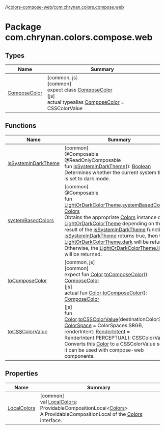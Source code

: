 //[colors-compose-web](../../index.md)/[com.chrynan.colors.compose.web](index.md)

# Package com.chrynan.colors.compose.web

## Types

| Name | Summary |
|---|---|
| [ComposeColor](-compose-color/index.md) | [common, js]<br>[common]<br>expect class [ComposeColor](-compose-color/index.md)<br>[js]<br>actual typealias [ComposeColor](-compose-color/index.md) = CSSColorValue |

## Functions

| Name | Summary |
|---|---|
| [isSystemInDarkTheme](is-system-in-dark-theme.md) | [common]<br>@Composable<br>@ReadOnlyComposable<br>fun [isSystemInDarkTheme](is-system-in-dark-theme.md)(): [Boolean](https://kotlinlang.org/api/latest/jvm/stdlib/kotlin/-boolean/index.html)<br>Determines whether the current system theme is set to dark mode. |
| [systemBasedColors](system-based-colors.md) | [common]<br>@Composable<br>fun [LightOrDarkColorTheme](../../../colors-theme/colors-theme/com.chrynan.colors.theme/-light-or-dark-color-theme/index.md).[systemBasedColors](system-based-colors.md)(): [Colors](../../../colors-theme/colors-theme/com.chrynan.colors.theme/-colors/index.md)<br>Obtains the appropriate [Colors](../../../colors-theme/colors-theme/com.chrynan.colors.theme/-colors/index.md) instance of this [LightOrDarkColorTheme](../../../colors-theme/colors-theme/com.chrynan.colors.theme/-light-or-dark-color-theme/index.md) depending on the result of the [isSystemInDarkTheme](is-system-in-dark-theme.md) function. If [isSystemInDarkTheme](is-system-in-dark-theme.md) returns true, then the [LightOrDarkColorTheme.dark](../../../colors-theme/colors-theme/com.chrynan.colors.theme/-colors/index.md) will be returned. Otherwise, the [LightOrDarkColorTheme.light](../../../colors-theme/colors-theme/com.chrynan.colors.theme/-colors/index.md) will be returned. |
| [toComposeColor](to-compose-color.md) | [common, js]<br>[common]<br>expect fun [Color](../../../colors-core/colors-core/com.chrynan.colors/-color/index.md).[toComposeColor](to-compose-color.md)(): [ComposeColor](-compose-color/index.md)<br>[js]<br>actual fun [Color](../../../colors-core/colors-core/com.chrynan.colors/-color/index.md).[toComposeColor](to-compose-color.md)(): [ComposeColor](-compose-color/index.md) |
| [toCSSColorValue](to-c-s-s-color-value.md) | [js]<br>fun [Color](../../../colors-core/colors-core/com.chrynan.colors/-color/index.md).[toCSSColorValue](to-c-s-s-color-value.md)(destinationColorSpace: [ColorSpace](../../../colors-core/colors-core/com.chrynan.colors.space/-color-space/index.md) = ColorSpaces.SRGB, renderIntent: [RenderIntent](../../../colors-core/colors-core/com.chrynan.colors.space/-render-intent/index.md) = RenderIntent.PERCEPTUAL): CSSColorValue<br>Converts this [Color](../../../colors-core/colors-core/com.chrynan.colors/-color/index.md) to a CSSColorValue so that it can be used with compose-web components. |

## Properties

| Name | Summary |
|---|---|
| [LocalColors](-local-colors.md) | [common]<br>val [LocalColors](-local-colors.md): ProvidableCompositionLocal&lt;[Colors](../../../colors-theme/colors-theme/com.chrynan.colors.theme/-colors/index.md)&gt;<br>A ProvidableCompositionLocal of the [Colors](../../../colors-theme/colors-theme/com.chrynan.colors.theme/-colors/index.md) interface. |
